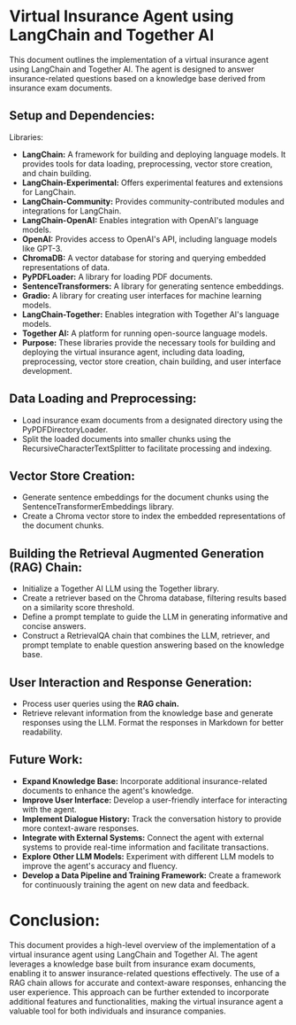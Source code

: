 # Virtual Insurance Agent using LangChain and Together AI
This document outlines the implementation of a virtual insurance agent using LangChain and Together AI. The agent is designed to answer insurance-related questions based on a knowledge base derived from insurance exam documents.

## Setup and Dependencies:

Libraries:
- **LangChain:** A framework for building and deploying language models. It provides tools for data loading, preprocessing, vector store creation, and chain building.
- **LangChain-Experimental:** Offers experimental features and extensions for LangChain.
- **LangChain-Community:** Provides community-contributed modules and integrations for LangChain.
- **LangChain-OpenAI:** Enables integration with OpenAI's language models.
- **OpenAI:** Provides access to OpenAI's API, including language models like GPT-3.
- **ChromaDB:** A vector database for storing and querying embedded representations of data.
- **PyPDFLoader:** A library for loading PDF documents.
- **SentenceTransformers:** A library for generating sentence embeddings.
- **Gradio:** A library for creating user interfaces for machine learning models.
- **LangChain-Together:** Enables integration with Together AI's language models.
- **Together AI:** A platform for running open-source language models.
- **Purpose:**
These libraries provide the necessary tools for building and deploying the virtual insurance agent, including data loading, preprocessing, vector store creation, chain building, and user interface development.

## Data Loading and Preprocessing:

- Load insurance exam documents from a designated directory using the PyPDFDirectoryLoader.
- Split the loaded documents into smaller chunks using the RecursiveCharacterTextSplitter to facilitate processing and indexing.
## Vector Store Creation:

- Generate sentence embeddings for the document chunks using the SentenceTransformerEmbeddings library.
- Create a Chroma vector store to index the embedded representations of the document chunks.
## Building the Retrieval Augmented Generation (RAG) Chain:

- Initialize a Together AI LLM using the Together library.
- Create a retriever based on the Chroma database, filtering results based on a similarity score threshold.
- Define a prompt template to guide the LLM in generating informative and concise answers.
- Construct a RetrievalQA chain that combines the LLM, retriever, and prompt template to enable question answering based on the knowledge base.
## User Interaction and Response Generation:

- Process user queries using the **RAG chain.**
- Retrieve relevant information from the knowledge base and generate responses using the LLM.
Format the responses in Markdown for better readability.

## Future Work:

- **Expand Knowledge Base:** Incorporate additional insurance-related documents to enhance the agent's knowledge.
- **Improve User Interface:** Develop a user-friendly interface for interacting with the agent.
- **Implement Dialogue History:** Track the conversation history to provide more context-aware responses.
- **Integrate with External Systems:** Connect the agent with external systems to provide real-time information and facilitate transactions.
- **Explore Other LLM Models:** Experiment with different LLM models to improve the agent's accuracy and fluency.
- **Develop a Data Pipeline and Training Framework:** Create a framework for continuously training the agent on new data and feedback.
# Conclusion:

This document provides a high-level overview of the implementation of a virtual insurance agent using LangChain and Together AI. The agent leverages a knowledge base built from insurance exam documents, enabling it to answer insurance-related questions effectively. The use of a RAG chain allows for accurate and context-aware responses, enhancing the user experience. This approach can be further extended to incorporate additional features and functionalities, making the virtual insurance agent a valuable tool for both individuals and insurance companies.

